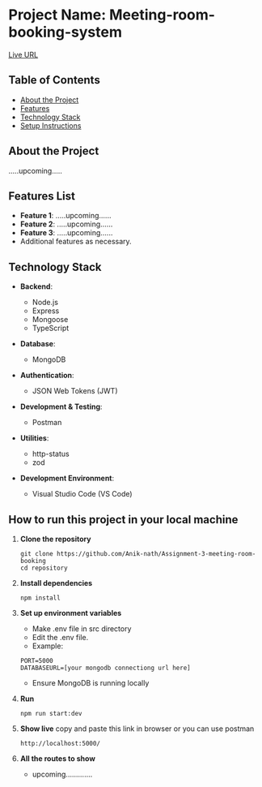 # Project Name: Meeting-room-booking-system

[Live URL](.....upcoming.....)

## Table of Contents

- [About the Project](#about-the-project)
- [Features](#features)
- [Technology Stack](#technology-stack)
- [Setup Instructions](#setup-instructions)

## About the Project

.....upcoming.....

## Features List

- **Feature 1**: .....upcoming......
- **Feature 2**: .....upcoming......
- **Feature 3**: .....upcoming......
- Additional features as necessary.

## Technology Stack

- **Backend**:

  - Node.js
  - Express
  - Mongoose
  - TypeScript

- **Database**:

  - MongoDB

- **Authentication**:

  - JSON Web Tokens (JWT)

- **Development & Testing**:

  - Postman

- **Utilities**:

  - http-status
  - zod

- **Development Environment**:
  - Visual Studio Code (VS Code)

## How to run this project in your local machine

1. **Clone the repository**

   ```
   git clone https://github.com/Anik-nath/Assignment-3-meeting-room-booking
   cd repository
   ```

2. **Install dependencies**
   ```
   npm install
   ```
3. **Set up environment variables**
   - Make .env file in src directory
   - Edit the .env file.
   - Example:
   ```
   PORT=5000
   DATABASEURL=[your mongodb connectiong url here]
   ```
   - Ensure MongoDB is running locally
4. **Run**
   ```
   npm run start:dev
   ```
5. **Show live**
   copy and paste this link in browser or you can use postman
   ```
   http://localhost:5000/
   ```
6. **All the routes to show**
   - upcoming.............
